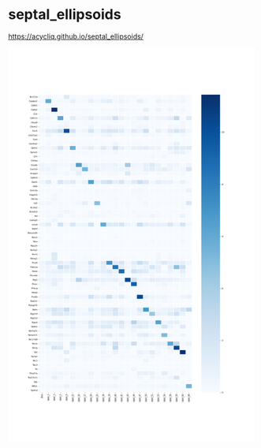 # septal_ellipsoids

https://acycliq.github.io/septal_ellipsoids/

<img src="dashboard/data/heatmap.png" alt="heatmap" width="500" height="800"/>
